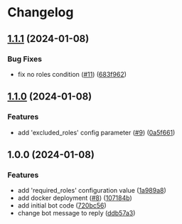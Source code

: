 # Changelog

## [1.1.1](https://github.com/rickstaa/warnings-discord-bot/compare/v1.1.0...v1.1.1) (2024-01-08)


### Bug Fixes

* fix no roles condition ([#11](https://github.com/rickstaa/warnings-discord-bot/issues/11)) ([683f962](https://github.com/rickstaa/warnings-discord-bot/commit/683f962fcf5f74a86bc52de2287c7c4e3aca797a))

## [1.1.0](https://github.com/rickstaa/warnings-discord-bot/compare/v1.0.0...v1.1.0) (2024-01-08)


### Features

* add 'excluded_roles' config parameter ([#9](https://github.com/rickstaa/warnings-discord-bot/issues/9)) ([0a5f661](https://github.com/rickstaa/warnings-discord-bot/commit/0a5f6615ac3b4a13cd47cb75499818df1a7aa354))

## 1.0.0 (2024-01-08)


### Features

* add 'required_roles' configuration value ([1a989a8](https://github.com/rickstaa/warnings-discord-bot/commit/1a989a8cbc93214893b3f291180489b48dc93957))
* add docker deployment ([#8](https://github.com/rickstaa/warnings-discord-bot/issues/8)) ([107184b](https://github.com/rickstaa/warnings-discord-bot/commit/107184b059004ddb52eaa1f3fd2fa81c3836e6f0))
* add initial bot code ([720bc56](https://github.com/rickstaa/warnings-discord-bot/commit/720bc56350a4458d0ab814a044df101ca162845a))
* change bot message to reply ([ddb57a3](https://github.com/rickstaa/warnings-discord-bot/commit/ddb57a380bbe44f3b3f9004f7ea9dbd0277a658e))
